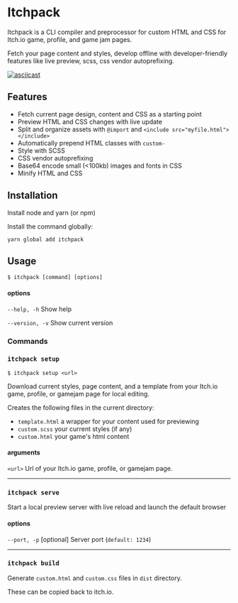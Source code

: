 # Itchpack

Itchpack is a CLI compiler and preprocessor for custom HTML and CSS for 
Itch.io game, profile, and game jam pages.

Fetch your page content and styles, develop offline with developer-friendly
features like live preview, scss, css vendor autoprefixing.

[![asciicast](https://asciinema.org/a/384341.svg)](https://asciinema.org/a/384341?speed=2&autoplay=1)

## Features

* Fetch current page design, content and CSS as a starting point
* Preview HTML and CSS changes with live update
* Split and organize assets with `@import` and `<include src="myfile.html"></include>`
* Automatically prepend HTML classes with `custom-`
* Style with SCSS
* CSS vendor autoprefixing
* Base64 encode small (<100kb) images and fonts in CSS
* Minify HTML and CSS

## Installation

Install node and yarn (or npm)

Install the command globally: 

```
yarn global add itchpack
```

## Usage

```
$ itchpack [command] [options]
```
#### options

`--help, -h` Show help

`--version, -v`  Show current version

### Commands

### `itchpack setup`

```
$ itchpack setup <url>
```

Download current styles, page content, and a template from your Itch.io game, profile, or gamejam
page for local editing.

Creates the following files in the current directory:

* `template.html` a wrapper for your content used for previewing
* `custom.scss` your current styles (if any)
* `custom.html` your game's html content

#### arguments

`<url>` Url of your Itch.io game, profile, or gamejam page.

---

### `itchpack serve`

Start a local preview server with live reload and launch the default browser

#### options

`--port, -p` [optional] Server port (`default: 1234`)

---

### `itchpack build`

Generate `custom.html` and `custom.css` files in `dist` directory.

These can be copied back to itch.io.
